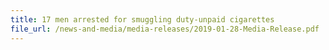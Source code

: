 ```yaml
---
title: 17 men arrested for smuggling duty-unpaid cigarettes 
file_url: /news-and-media/media-releases/2019-01-28-Media-Release.pdf
---
```

